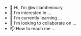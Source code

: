 - 👋 Hi, I’m @williamhennury
- 👀 I’m interested in ...
- 🌱 I’m currently learning ...
- 💞️ I’m looking to collaborate on ...
- 📫 How to reach me ...

<!---
williamhennury/williamhennury is a ✨ special ✨ repository because its `README.md` (this file) appears on your GitHub profile.
You can click the Preview link to take a look at your changes.
--->
